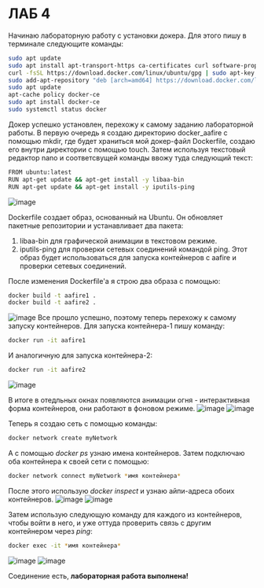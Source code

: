 # ЛАБ 4
Начинаю лабораторную работу с установки докера. Для этого пишу в терминале следующите команды:
```bash
sudo apt update
sudo apt install apt-transport-https ca-certificates curl software-properties-common
curl -fsSL https://download.docker.com/linux/ubuntu/gpg | sudo apt-key add -
sudo add-apt-repository "deb [arch=amd64] https://download.docker.com/linux/ubuntu focal stable"
sudo apt update
apt-cache policy docker-ce
sudo apt install docker-ce
sudo systemctl status docker
```
Докер успешко установлен, перехожу к самому заданию лабораторной работы. В первую очередь я создаю директорию docker_aafire с помощью mkdir, где будет храниться мой докер-файл Dockerfile, создаю его внутри директории с помощью touch. 
Затем используя текстовый редактор nano и соответсвущей команды ввожу туда следующий текст:
```bash
FROM ubuntu:latest
RUN apt-get update && apt-get install -y libaa-bin
RUN apt-get update && apt-get install -y iputils-ping
```
![image](https://github.com/user-attachments/assets/2ee2b83b-8c48-4dbe-96e1-296b849a4361)

Dockerfile создает образ, основанный на Ubuntu. Он обновляет пакетные репозитории и устанавливает два пакета:
1) libaa-bin для графической анимации в текстовом режиме.
2) iputils-ping для проверки сетевых соединений командой ping.
Этот образ будет использоваться для запуска контейнеров с aafire и проверки сетевых соединений.

После изменения Dockerfile'a я строю два образа с помощью:
```bash
docker build -t aafire1 .
docker build -t aafire2 .
```
![image](https://github.com/user-attachments/assets/4703d230-8ef2-44e7-84ef-832244d5bdf1)
Все прошло успешно, поэтому теперь перехожу к самому запуску контейнеров. Для запуска контейнера-1 пишу команду:
```bash
docker run -it aafire1 
```
И аналогичную для запуска контейнера-2:
```bash
docker run -it aafire2
```
![image](https://github.com/user-attachments/assets/98576d9f-d97f-4eaa-b8c3-74633794a67a)

В итоге в отедльных окнах появляются анимации огня - интерактивная форма контейнеров, они работают в фоновом режиме.
![image](https://github.com/user-attachments/assets/bd21c1d5-aeb7-462f-8a17-7fe0510fe319)
![image](https://github.com/user-attachments/assets/a3980ef6-c832-4de2-948c-11fbc5bd0d9b)

Теперь я создаю сеть с помощью команды:
```bash
docker network create myNetwork
```
А с помощью *docker ps* узнаю имена контейнеров. Затем подключаю оба контейнера к своей сети с помощью:
```bash
docker network connect myNetwork *имя контейнера*
```
После этого использую *docker inspect* и узнаю айпи-адреса обоих контейнеров.
![image](https://github.com/user-attachments/assets/ab85e1a9-fce8-4cd1-ae2e-29e3b16b9c26)
![image](https://github.com/user-attachments/assets/a465e671-90a3-4313-b724-48df0ead2c16)

Затем использую следующую команду для каждого из контейнеров, чтобы войти в него, и уже оттуда проверить связь с другим контейнером через *ping*:
```bash
docker exec -it *имя контейнера*
```
![image](https://github.com/user-attachments/assets/d84cf42e-6fe9-463c-8bb1-f12b36bdf93e)
![image](https://github.com/user-attachments/assets/6118e1b1-6bcd-4a7d-8492-d0ad8a792ca6)

Соединение есть, **лабораторная работа выполнена!**


